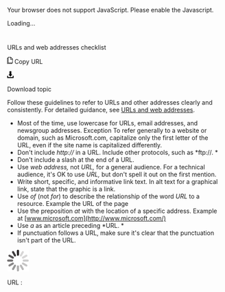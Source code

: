 Your browser does not support JavaScript. Please enable the Javascript.

Loading...

# 

URLs and web addresses checklist

![Copy URL](media/urls-web-addresses-checklist/Copy.png)
Copy URL

![Download](media/urls-web-addresses-checklist/Download.png)

Download topic

Follow these guidelines to refer to URLs and other addresses clearly and consistently. For detailed guidance, see [URLs and web addresses](https://worldready.cloudapp.net/Styleguide/Read?id=2700&topicid=34905).

  - Most of the time, use lowercase for URLs, email addresses, and newsgroup addresses.
    Exception
    To refer generally to a website or domain, such as Microsoft.com, capitalize only the first letter of the URL, even if the site name is capitalized differently.
  - Don't include *http://* in a URL. Include other protocols, such as *ftp://.
    *
  - Don't include a slash at the end of a URL.
  - Use *web address,* not *URL,* for a general audience. For a technical audience, it's OK to use *URL,* but don't spell it out on the first mention.
  - Write short, specific, and informative link text. In alt text for a graphical link, state that the graphic is a link.
  - Use *of* (not *for*) to describe the relationship of the word *URL* to a resource.
    Example the URL of the page
  - Use the preposition *at* with the location of a specific address.
    Example at [www.microsoft.com](http://www.microsoft.com/)
  - Use *a* as an article preceding *URL.
    *
  - If punctuation follows a URL, make sure it's clear that the punctuation isn't part of the URL. 

![In progress](media/urls-web-addresses-checklist/activity-large.gif)

URL :
